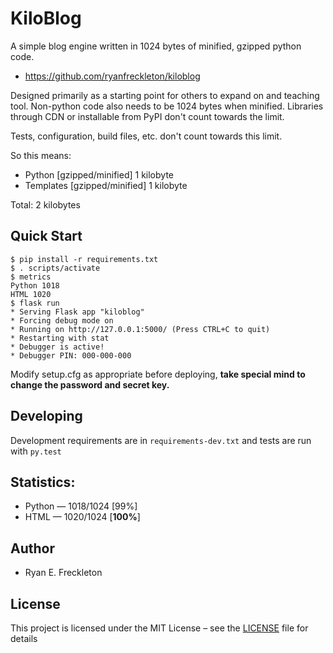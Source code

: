 KiloBlog
========
A simple blog engine written in 1024 bytes of minified, gzipped python code.

- https://github.com/ryanfreckleton/kiloblog

Designed primarily as a starting point for others to expand on and teaching tool.
Non-python code also needs to be 1024 bytes when minified.
Libraries through CDN or installable from PyPI don't count towards the limit.

Tests, configuration, build files, etc. don't count towards this limit.

So this means:

- Python [gzipped/minified] 1 kilobyte
- Templates [gzipped/minified] 1 kilobyte

Total: 2 kilobytes

Quick Start
-----------
~~~
$ pip install -r requirements.txt
$ . scripts/activate
$ metrics
Python 1018
HTML 1020
$ flask run
* Serving Flask app "kiloblog"
* Forcing debug mode on
* Running on http://127.0.0.1:5000/ (Press CTRL+C to quit)
* Restarting with stat
* Debugger is active!
* Debugger PIN: 000-000-000
~~~

Modify setup.cfg as appropriate before deploying, **take special mind to change the password and secret key.**

Developing
----------
Development requirements are in `requirements-dev.txt` and tests are run with `py.test`

Statistics:
-----------
- Python — 1018/1024 [99%]
- HTML — 1020/1024 [**100%**]

Author
------
- Ryan E. Freckleton

License
-------
This project is licensed under the MIT License – see the [LICENSE](LICENSE) file for details

